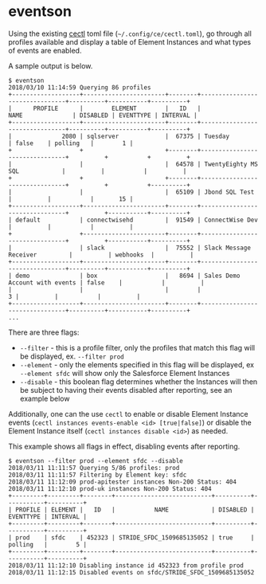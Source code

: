 # eventson

Using the existing [cectl](https://github.com/ghchinoy/cectl) toml file (`~/.config/ce/cectl.toml`), go through all profiles available and display a table of Element Instances and what types of events are enabled.

A sample output is below.

```
$ eventson
2018/03/10 11:14:59 Querying 86 profiles
+-------------------+-----------------------+--------+--------------------------------+----------+-----------+----------+
|      PROFILE      |        ELEMENT        |   ID   |              NAME              | DISABLED | EVENTTYPE | INTERVAL |
+-------------------+-----------------------+--------+--------------------------------+----------+-----------+----------+
|              2080 | sqlserver             |  67375 | Tuesday                        | false    | polling   |        1 |
+                   +                       +--------+--------------------------------+          +           +          +
|                   |                       |  64578 | TwentyEighty MS SQL            |          |           |          |
+                   +                       +--------+--------------------------------+          +           +----------+
|                   |                       |  65109 | Jbond SQL Test                 |          |           |       15 |
+-------------------+-----------------------+--------+--------------------------------+          +-----------+----------+
| default           | connectwisehd         |  91549 | ConnectWise Dev                |          |           |          |
+                   +-----------------------+--------+--------------------------------+          +-----------+----------+
|                   | slack                 |  75552 | Slack Message Receiver         |          | webhooks  |          |
+-------------------+-----------------------+--------+--------------------------------+----------+-----------+----------+
| demo              | box                   |   8694 | Sales Demo Account with events | false    |           |          |
|                   |                       |        |                              3 |          |           |          |
+-------------------+-----------------------+--------+--------------------------------+----------+-----------+----------+
...
```

There are three flags:
* `--filter` - this is a profile filter, only the profiles that match this flag will be displayed, ex. `--filter prod`
* `--element` - only the elements specified in this flag will be displayed, ex `--element sfdc` will show only the Salesforce Element Instances
* `--disable` - this boolean flag determines whether the Instances will then be subject to having their events disabled after reporting, see an example below

Additionally, one can the use `cectl` to enable or disable Element Instance events (`cectl instances events-enable <id> [true|false]`) or disable the Element Instance itself (`cectl instances disable <id>`) as needed.



This example shows all flags in effect, disabling events after reporting.

```
$ eventson --filter prod --element sfdc --disable
2018/03/11 11:11:57 Querying 5/86 profiles: prod
2018/03/11 11:11:57 Filtering by Element key: sfdc
2018/03/11 11:12:09 prod-apitester instances Non-200 Status: 404
2018/03/11 11:12:10 prod-uk instances Non-200 Status: 404
+---------+---------+--------+---------------------------+----------+-----------+----------+
| PROFILE | ELEMENT |   ID   |           NAME            | DISABLED | EVENTTYPE | INTERVAL |
+---------+---------+--------+---------------------------+----------+-----------+----------+
| prod    | sfdc    | 452323 | STRIDE_SFDC_1509685135052 | true     | polling   |        5 |
+---------+---------+--------+---------------------------+----------+-----------+----------+
2018/03/11 11:12:10 Disabling instance id 452323 from profile prod
2018/03/11 11:12:15 Disabled events on sfdc/STRIDE_SFDC_1509685135052
```